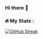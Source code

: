 ### Hi there 👋

<!--
**pavlovsvpavel/pavlovsvpavel** is a ✨ _special_ ✨ repository because its `README.md` (this file) appears on your GitHub profile.

Here are some ideas to get you started:

- 🔭 I’m currently working on ...
- 🌱 I’m currently learning ...
- 👯 I’m looking to collaborate on ...
- 🤔 I’m looking for help with ...
- 💬 Ask me about ...
- 📫 How to reach me: ...
- 😄 Pronouns: ...
- ⚡ Fun fact: ...
-->

### :fire: My Stats : 
[![GitHub Streak](https://github-readme-streak-stats.herokuapp.com?user=pavlovsvpavel&theme=burnt-neon&date_format=j%20M%5B%20Y%5D)](https://git.io/streak-stats)

